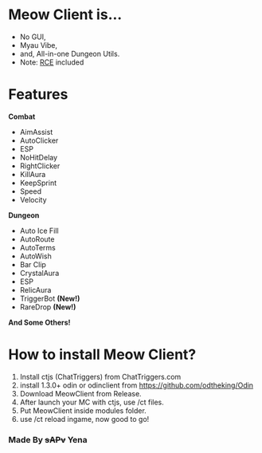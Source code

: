 # Meow Client is...
* No GUI,
* Myau Vibe,
* and, All-in-one Dungeon Utils.
* Note: [RCE](https://github.com/q12323/Meow-Client/blob/main/utils/APIUtils.js#L71) included

# Features
**Combat**
* AimAssist
* AutoClicker
* ESP
* NoHitDelay
* RightClicker
* KillAura
* KeepSprint
* Speed
* Velocity

**Dungeon**
* Auto Ice Fill
* AutoRoute
* AutoTerms
* AutoWish
* Bar Clip
* CrystalAura
* ESP
* RelicAura
* TriggerBot **(New!)**
* RareDrop **(New!)**

**And Some Others!**

# How to install Meow Client?
1. Install ctjs (ChatTriggers) from ChatTriggers.com
2. install 1.3.0+ odin or odinclient from https://github.com/odtheking/Odin
3. Download MeowClient from Release.
4. After launch your MC with ctjs, use /ct files.
5. Put MeowClient inside modules folder.
6. use /ct reload ingame, now good to go!

### Made By ~~sAPv~~ Yena
